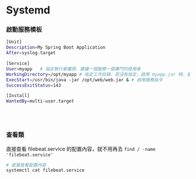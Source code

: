# Systemd

### 啟動服務模板

```sh
[Unit]
Description=My Spring Boot Application
After=syslog.target

[Service]
User=myapp   # 指定執行者權限，建議一個服務一個專門的使用者
WorkingDirectory=/opt/myapp # 指定工作目錄，若沒有指定，啟用 myapp.jar 時，會讀不到該目錄下的 yml 檔，只能讀到 jar 中的檔案。
ExecStart=/usr/bin/java -jar /opt/web/web.jar & # 啟用服務指令
SuccessExitStatus=143

[Install]
WantedBy=multi-user.target
```

<br/>

<br/>

### 查看類
直接查看 filebeat.service 的配置內容，就不用再去 `find / -name 'filebeat.service'`

```sh
# 直接查看配置內容
systemctl cat filebeat.service
```
